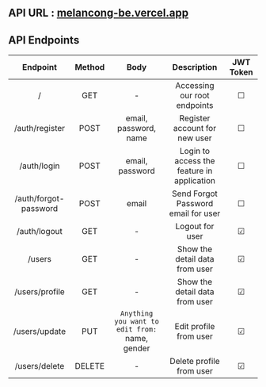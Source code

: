 ## API URL : [melancong-be.vercel.app](https://melancong-be.vercel.app/)
## API Endpoints
|             Endpoint        | Method |                                                      Body                        |                     Description                   | JWT Token |
| :-------------------------: | :----: | :------------------------------------------------------------------------------: | :-----------------------------------------------: | :-------: |
|   /                         |   GET  |                                   -                                              | Accessing our root endpoints                      |  &#9744;  |
|   /auth/register            |  POST  |                           email, password, name                                  | Register account for new user                     |  &#9744;  |
|   /auth/login               |  POST  |                             email, password                                      | Login to access the feature in application        |  &#9744;  |
|   /auth/forgot-password     |  POST  |                                email                                             | Send Forgot Password email for user               |  &#9744;  |
|   /auth/logout              |   GET  |                                    -                                             | Logout for user                                   |  &#9745;  |
|   /users                    |   GET  |                                   -                                              | Show the detail data from user                    |  &#9745;  |
|   /users/profile            |   GET  |                                   -                                              | Show the detail data from user                    |  &#9745;  |
|   /users/update             |   PUT  |`Anything you want to edit from:` name, gender                                    | Edit profile from user                            |  &#9745;  |
|   /users/delete             | DELETE |                                   -                                              | Delete profile from user                          |  &#9745;  |
